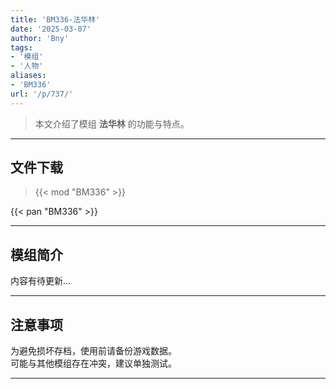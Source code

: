 ```yaml
---
title: 'BM336-法华林'
date: '2025-03-07'
author: 'Bny'
tags:
- '模组'
- '人物'
aliases:
- 'BM336'
url: '/p/737/'
---
```


> 本文介绍了模组 **法华林** 的功能与特点。

---

## 文件下载  

> {{< mod "BM336" >}}  

{{< pan "BM336" >}}  

---

## 模组简介

>  
内容有待更新...  

---

## 注意事项

>  
为避免损坏存档，使用前请备份游戏数据。  
可能与其他模组存在冲突，建议单独测试。  

---

